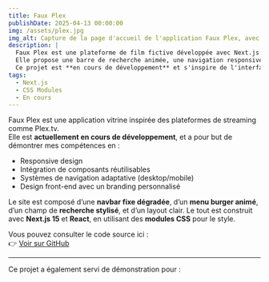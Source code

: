 ```yaml
---
title: Faux Plex
publishDate: 2025-04-13 00:00:00
img: /assets/plex.jpg
img_alt: Capture de la page d'accueil de l'application Faux Plex, avec navbar dégradée et menu responsive.
description: |
  Faux Plex est une plateforme de film fictive développée avec Next.js. 
  Elle propose une barre de recherche animée, une navigation responsive et un burger menu mobile. 
  Ce projet est **en cours de développement** et s'inspire de l'interface Plex.tv.
tags:
  - Next.js
  - CSS Modules
  - En cours
---
```


Faux Plex est une application vitrine inspirée des plateformes de streaming comme Plex.tv.  
Elle est **actuellement en cours de développement**, et a pour but de démontrer mes compétences en :

- Responsive design
- Intégration de composants réutilisables
- Systèmes de navigation adaptative (desktop/mobile)
- Design front-end avec un branding personnalisé

Le site est composé d’une **navbar fixe dégradée**, d’un **menu burger animé**, d’un champ de **recherche stylisé**, et d’un layout clair. Le tout est construit avec **Next.js 15** et **React**, en utilisant des **modules CSS** pour le style.

Vous pouvez consulter le code source ici :  
👉 [Voir sur GitHub](https://github.com/vincent-devFullStack/faux-plex.git)

<!-- Et tester l'application en ligne ici :
🚀 [Voir en ligne (Vercel)](https://) -->

---

Ce projet a également servi de démonstration pour :

<!-- - le routing dynamique de Next.js
- le système de composants modulaires
- l’intégration fluide d’une UX mobile-first -->
